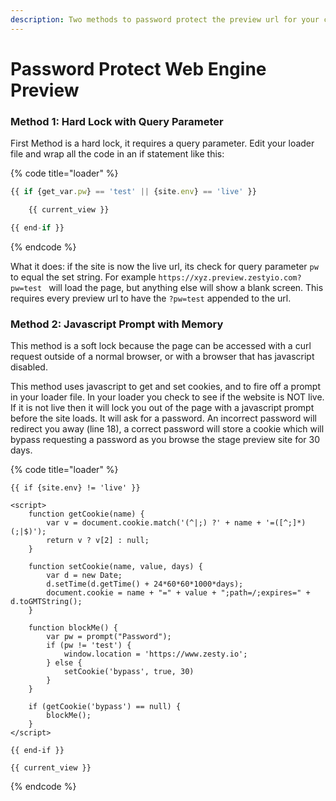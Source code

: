 ```yaml
---
description: Two methods to password protect the preview url for your content instance
---
```


# Password Protect Web Engine Preview

### **Method 1:** **Hard Lock with Query Parameter**

First Method is a hard lock, it requires a query parameter. Edit your loader file and wrap all the code in an if statement like this:

{% code title="loader" %}
```javascript
{{ if {get_var.pw} == 'test' || {site.env} == 'live' }}

    {{ current_view }}

{{ end-if }}
```
{% endcode %}

What it does: if the site is now the live url, its check for query parameter `pw` to equal the set string. For example `https://xyz.preview.zestyio.com?pw=test ` will load the page, but anything else will show a blank screen. This requires every preview url to have the `?pw=test` appended to the url.

### **Method 2:** **Javascript Prompt with Memory**

This method is a soft lock because the page can be accessed with a curl request outside of a normal browser, or with a browser that has javascript disabled.

This method uses javascript to get and set cookies, and to fire off a prompt in your loader file. In your loader you check to see if the website is NOT live. If it is not live then it will lock you out of the page with a javascript prompt before the site loads. It will ask for a password. An incorrect password will redirect you away (line 18), a correct password will store a cookie which will bypass requesting a password as you browse the stage preview site for 30 days.

{% code title="loader" %}
```markup
{{ if {site.env} != 'live' }}

<script>    
    function getCookie(name) {
        var v = document.cookie.match('(^|;) ?' + name + '=([^;]*)(;|$)');
        return v ? v[2] : null;
    }
    
    function setCookie(name, value, days) {
        var d = new Date;
        d.setTime(d.getTime() + 24*60*60*1000*days);
        document.cookie = name + "=" + value + ";path=/;expires=" + d.toGMTString();
    }
    
    function blockMe() { 
        var pw = prompt("Password"); 
        if (pw != 'test') {
            window.location = 'https://www.zesty.io';
        } else {
            setCookie('bypass', true, 30)
        }
    } 
    
    if (getCookie('bypass') == null) {
        blockMe();
    }
</script>

{{ end-if }}

{{ current_view }}
```
{% endcode %}
